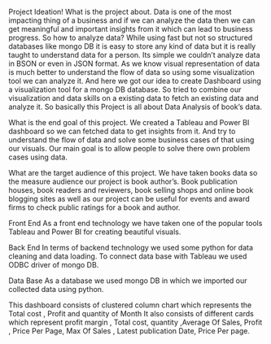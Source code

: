 Project Ideation!
What is the project about.
	Data is one of the most impacting thing of a business and if we can analyze the data then we can get meaningful and important insights from it which can lead to business progress. 
	So how to analyze data? While using fast but not so structured databases like mongo DB it is easy to store any kind of data but it is really taught to understand data for a person. Its simple we couldn’t analyze data in BSON or even in JSON format.
	As we know visual representation of data is much better to understand the flow of data so using some visualization tool we can analyze it.
	And here we got our idea to create Dashboard using a visualization tool for a mongo DB database. So tried to combine our visualization and data skills on a existing data to fetch an existing data and analyze it. 
So basically this Project is all about Data Analysis of book’s data.


What is the end goal of this project.
	We created a Tableau and Power BI dashboard  so we can fetched data to get insights from it.  And try to understand the flow of data and solve some business cases of that using our visuals.
	 Our main goal is to allow people to solve there own problem cases using data.


What are the target audience of this project.
	We have taken books data so the measure audience our project is book author’s. 
	Book publication houses, book readers and reviewers, book selling shops and online book blogging sites as well as our project can be useful for events and award firms to check public ratings for a book and author.


Front End
	As a front end technology we have taken one of the popular tools Tableau and Power BI for creating beautiful visuals.


Back End
	In terms of backend technology we used some python for data cleaning and data loading. To connect data base with Tableau we used ODBC driver of mongo DB.


Data Base
	As a database we used mongo DB in which we imported our collected data using python. 


This dashboard consists of clustered column chart which represents the
Total cost , Profit and quantity of Month
It also consists of different cards which represent profit margin , Total cost, quantity ,Average Of Sales, Profit , Price Per Page, Max Of Sales , Latest publication Date, Price Per page.

